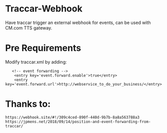 # Traccar-Webhook
Have traccar trigger an external webhook for events, can be used with CM.com TTS gateway.

# Pre Requirements 
Modify traccar.xml by adding:
```
   <!-- event forwarding -->
    <entry key='event.forward.enable'>true</entry>
    <entry key='event.forward.url'>http://webservice_to_do_your_business/</entry>
```

# Thanks to:
```
https://webhook.site/#!/309c4ced-890f-440d-9b7b-8a8a563788a3
https://jpmens.net/2018/09/14/position-and-event-forwarding-from-traccar/
```
